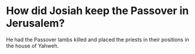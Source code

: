 # How did Josiah keep the Passover in Jerusalem?

He had the Passover lambs killed and placed the priests in their positions in the house of Yahweh.
